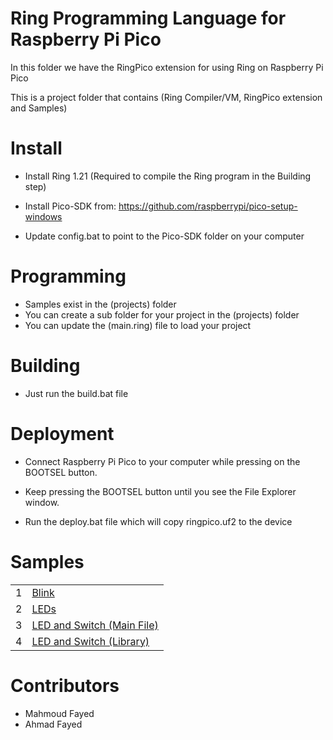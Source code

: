 Ring Programming Language for Raspberry Pi Pico
===============================================

In this folder we have the RingPico extension for using Ring on Raspberry Pi Pico

This is a project folder that contains (Ring Compiler/VM, RingPico extension and Samples)

Install
=======

* Install Ring 1.21 (Required to compile the Ring program in the Building step)

* Install Pico-SDK from: https://github.com/raspberrypi/pico-setup-windows

* Update config.bat to point to the Pico-SDK folder on your computer

Programming
===========

* Samples exist in the (projects) folder
* You can create a sub folder for your project in the (projects) folder
* You can update the (main.ring) file to load your project

Building
========

* Just run the build.bat file

Deployment
==========

* Connect Raspberry Pi Pico to your computer while pressing on the BOOTSEL button.

* Keep pressing the BOOTSEL button until you see the File Explorer window.

* Run the deploy.bat file which will copy ringpico.uf2 to the device

Samples
=======

<table>
	<tr>
		<td>
			1
		</td>
		<td>
			 <a href="https://github.com/ring-lang/ring/tree/master/extensions/microcontroller/ringpico/projects/blink/main.ring"> Blink </a>
		</td>
	</tr>
	<tr>
		<td>
			2
		</td>
		<td>
			 <a href="https://github.com/ring-lang/ring/tree/master/extensions/microcontroller/ringpico/projects/leds/main.ring"> LEDs </a>
		</td>
	</tr>
	<tr>
		<td>
			3
		</td>
		<td>
			 <a href="https://github.com/ring-lang/ring/tree/master/extensions/microcontroller/ringpico/projects/ledandswitch/main.ring"> LED and Switch (Main File) </a>
		</td>
	</tr>
	<tr>
		<td>
			4
		</td>
		<td>
			 <a href="https://github.com/ring-lang/ring/tree/master/extensions/microcontroller/ringpico/projects/ledandswitch/mylib.ring"> LED and Switch (Library) </a>
		</td>
	</tr>
</table>

Contributors
============

* Mahmoud Fayed
* Ahmad Fayed